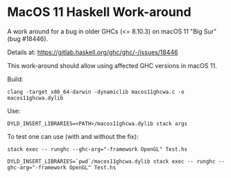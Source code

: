 # MacOS 11 Haskell Work-around

A work around for a bug in older GHCs (<= 8.10.3) on macOS 11 "Big Sur" (bug #18446).

Details at: https://gitlab.haskell.org/ghc/ghc/-/issues/18446

This work-around should allow using affected GHC versions in macOS 11.

Build:

    clang -target x86_64-darwin -dynamiclib macos11ghcwa.c -o macos11ghcwa.dylib

Use:

    DYLD_INSERT_LIBRARIES=<PATH>/macos11ghcwa.dylib stack args

To test one can use (with and without the fix):

    stack exec -- runghc --ghc-arg="-framework OpenGL" Test.hs

    DYLD_INSERT_LIBRARIES=`pwd`/macos11ghcwa.dylib stack exec -- runghc --ghc-arg="-framework OpenGL" Test.hs
